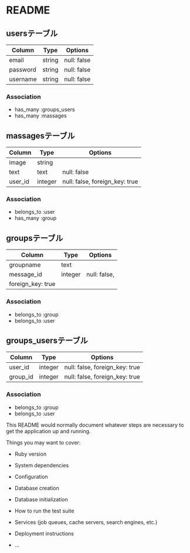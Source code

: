 # README

## usersテーブル
|Column|Type|Options|
|------|----|-------|
|email|string|null: false|
|password|string|null: false|
|username|string|null: false|
### Association
- has_many :groups_users
- has_many :massages

## massagesテーブル
|Column|Type|Options|
|------|----|-------|
|image|string|
|text|text|null: false|
|user_id|integer|null: false, foreign_key: true|
### Association
- belongs_to :user
- has_many :group

## groupsテーブル

|Column|Type|Options|
|------|----|-------|
|groupname|text|
|message_id|integer|null: false,
foreign_key: true|

### Association
- belongs_to :group
- belongs_to :user


## groups_usersテーブル

|Column|Type|Options|
|------|----|-------|
|user_id|integer|null: false, foreign_key: true|
|group_id|integer|null: false, foreign_key: true|

### Association
- belongs_to :group
- belongs_to :user

This README would normally document whatever steps are necessary to get the
application up and running.

Things you may want to cover:

* Ruby version

* System dependencies

* Configuration

* Database creation

* Database initialization

* How to run the test suite

* Services (job queues, cache servers, search engines, etc.)

* Deployment instructions

* ...
